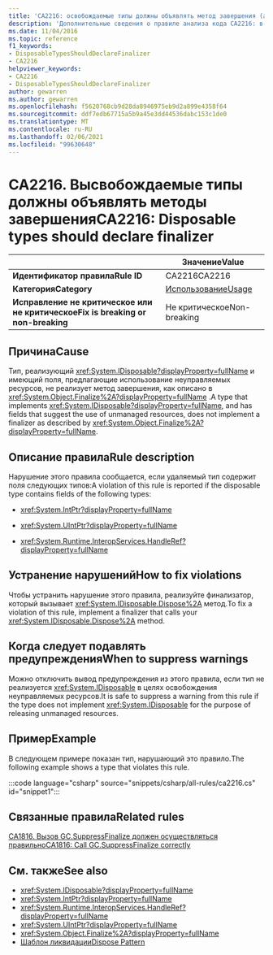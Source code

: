```yaml
---
title: 'CA2216: освобождаемые типы должны объявлять метод завершения (анализ кода)'
description: 'Дополнительные сведения о правиле анализа кода CA2216: в случае уничтожения типы должны объявлять метод завершения'
ms.date: 11/04/2016
ms.topic: reference
f1_keywords:
- DisposableTypesShouldDeclareFinalizer
- CA2216
helpviewer_keywords:
- CA2216
- DisposableTypesShouldDeclareFinalizer
author: gewarren
ms.author: gewarren
ms.openlocfilehash: f5620768cb9d28da8946975eb9d2a899e4358f64
ms.sourcegitcommit: ddf7edb67715a5b9a45e3dd44536dabc153c1de0
ms.translationtype: MT
ms.contentlocale: ru-RU
ms.lasthandoff: 02/06/2021
ms.locfileid: "99630648"
---
```

# <a name="ca2216-disposable-types-should-declare-finalizer"></a><span data-ttu-id="d01fb-103">CA2216. Высвобождаемые типы должны объявлять методы завершения</span><span class="sxs-lookup"><span data-stu-id="d01fb-103">CA2216: Disposable types should declare finalizer</span></span>

| | <span data-ttu-id="d01fb-104">Значение</span><span class="sxs-lookup"><span data-stu-id="d01fb-104">Value</span></span> |
|-|-|
| <span data-ttu-id="d01fb-105">**Идентификатор правила**</span><span class="sxs-lookup"><span data-stu-id="d01fb-105">**Rule ID**</span></span> |<span data-ttu-id="d01fb-106">CA2216</span><span class="sxs-lookup"><span data-stu-id="d01fb-106">CA2216</span></span>|
| <span data-ttu-id="d01fb-107">**Категория**</span><span class="sxs-lookup"><span data-stu-id="d01fb-107">**Category**</span></span> |[<span data-ttu-id="d01fb-108">Использование</span><span class="sxs-lookup"><span data-stu-id="d01fb-108">Usage</span></span>](usage-warnings.md)|
| <span data-ttu-id="d01fb-109">**Исправление не критическое или не критическое**</span><span class="sxs-lookup"><span data-stu-id="d01fb-109">**Fix is breaking or non-breaking**</span></span> |<span data-ttu-id="d01fb-110">Не критическое</span><span class="sxs-lookup"><span data-stu-id="d01fb-110">Non-breaking</span></span>|

## <a name="cause"></a><span data-ttu-id="d01fb-111">Причина</span><span class="sxs-lookup"><span data-stu-id="d01fb-111">Cause</span></span>

<span data-ttu-id="d01fb-112">Тип, реализующий <xref:System.IDisposable?displayProperty=fullName> и имеющий поля, предлагающие использование неуправляемых ресурсов, не реализует метод завершения, как описано в <xref:System.Object.Finalize%2A?displayProperty=fullName> .</span><span class="sxs-lookup"><span data-stu-id="d01fb-112">A type that implements <xref:System.IDisposable?displayProperty=fullName>, and has fields that suggest the use of unmanaged resources, does not implement a finalizer as described by <xref:System.Object.Finalize%2A?displayProperty=fullName>.</span></span>

## <a name="rule-description"></a><span data-ttu-id="d01fb-113">Описание правила</span><span class="sxs-lookup"><span data-stu-id="d01fb-113">Rule description</span></span>

<span data-ttu-id="d01fb-114">Нарушение этого правила сообщается, если удаляемый тип содержит поля следующих типов:</span><span class="sxs-lookup"><span data-stu-id="d01fb-114">A violation of this rule is reported if the disposable type contains fields of the following types:</span></span>

- <xref:System.IntPtr?displayProperty=fullName>

- <xref:System.UIntPtr?displayProperty=fullName>

- <xref:System.Runtime.InteropServices.HandleRef?displayProperty=fullName>

## <a name="how-to-fix-violations"></a><span data-ttu-id="d01fb-115">Устранение нарушений</span><span class="sxs-lookup"><span data-stu-id="d01fb-115">How to fix violations</span></span>

<span data-ttu-id="d01fb-116">Чтобы устранить нарушение этого правила, реализуйте финализатор, который вызывает <xref:System.IDisposable.Dispose%2A> метод.</span><span class="sxs-lookup"><span data-stu-id="d01fb-116">To fix a violation of this rule, implement a finalizer that calls your <xref:System.IDisposable.Dispose%2A> method.</span></span>

## <a name="when-to-suppress-warnings"></a><span data-ttu-id="d01fb-117">Когда следует подавлять предупреждения</span><span class="sxs-lookup"><span data-stu-id="d01fb-117">When to suppress warnings</span></span>

<span data-ttu-id="d01fb-118">Можно отключить вывод предупреждения из этого правила, если тип не реализуется <xref:System.IDisposable> в целях освобождения неуправляемых ресурсов.</span><span class="sxs-lookup"><span data-stu-id="d01fb-118">It is safe to suppress a warning from this rule if the type does not implement <xref:System.IDisposable> for the purpose of releasing unmanaged resources.</span></span>

## <a name="example"></a><span data-ttu-id="d01fb-119">Пример</span><span class="sxs-lookup"><span data-stu-id="d01fb-119">Example</span></span>

<span data-ttu-id="d01fb-120">В следующем примере показан тип, нарушающий это правило.</span><span class="sxs-lookup"><span data-stu-id="d01fb-120">The following example shows a type that violates this rule.</span></span>

:::code language="csharp" source="snippets/csharp/all-rules/ca2216.cs" id="snippet1":::

## <a name="related-rules"></a><span data-ttu-id="d01fb-121">Связанные правила</span><span class="sxs-lookup"><span data-stu-id="d01fb-121">Related rules</span></span>

[<span data-ttu-id="d01fb-122">CA1816. Вызов GC.SuppressFinalize должен осуществляться правильно</span><span class="sxs-lookup"><span data-stu-id="d01fb-122">CA1816: Call GC.SuppressFinalize correctly</span></span>](ca1816.md)

## <a name="see-also"></a><span data-ttu-id="d01fb-123">См. также</span><span class="sxs-lookup"><span data-stu-id="d01fb-123">See also</span></span>

- <xref:System.IDisposable?displayProperty=fullName>
- <xref:System.IntPtr?displayProperty=fullName>
- <xref:System.Runtime.InteropServices.HandleRef?displayProperty=fullName>
- <xref:System.UIntPtr?displayProperty=fullName>
- <xref:System.Object.Finalize%2A?displayProperty=fullName>
- [<span data-ttu-id="d01fb-124">Шаблон ликвидации</span><span class="sxs-lookup"><span data-stu-id="d01fb-124">Dispose Pattern</span></span>](../../../standard/garbage-collection/implementing-dispose.md)
